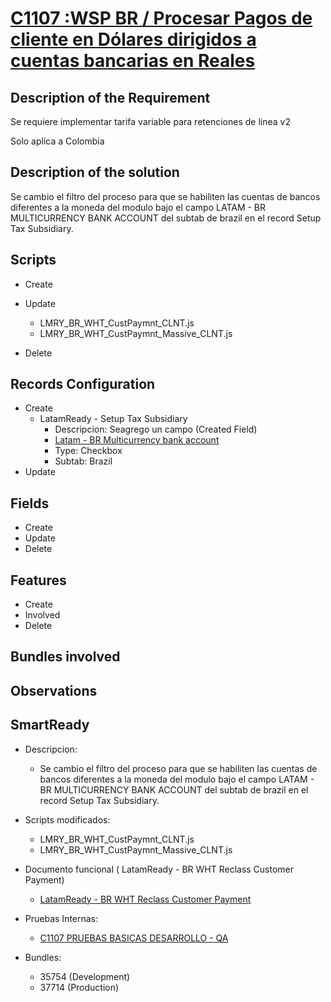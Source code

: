 # [C1107 :WSP BR  / Procesar Pagos de cliente en Dólares dirigidos a cuentas bancarias en Reales](https://docs.google.com/document/d/1_RuvzoCiXF_wKNivSAMn_rzyKUq2fCKlpAYeM4_ho4A/edit)


## Description of the Requirement

Se requiere implementar tarifa variable para retenciones de linea v2

Solo aplica a Colombia

## Description of the solution

Se cambio el filtro del proceso para que se habiliten las cuentas de bancos diferentes a la moneda del modulo bajo el campo LATAM - BR MULTICURRENCY BANK ACCOUNT  del subtab de brazil en el record Setup Tax Subsidiary.

## Scripts
+ Create

+ Update
    + LMRY_BR_WHT_CustPaymnt_CLNT.js
    + LMRY_BR_WHT_CustPaymnt_Massive_CLNT.js

+ Delete


## Records Configuration
+ Create
    + LatamReady - Setup Tax Subsidiary
        + Descripcion: Seagrego un campo (Created Field)
        + [Latam - BR Multicurrency bank account](https://tstdrv1774174.app.netsuite.com/app/common/custom/custreccustfield.nl?rectype=1337&e=T&id=45140)
        + Type: Checkbox
        + Subtab: Brazil
+ Update
    

## Fields
+ Create
+ Update 
+ Delete

## Features
+ Create
+ Involved
+ Delete

## Bundles involved


## Observations
 

## SmartReady

+ Descripcion:

    + Se cambio el filtro del proceso para que se habiliten las cuentas de bancos diferentes a la moneda del modulo bajo el campo LATAM - BR        MULTICURRENCY BANK ACCOUNT del subtab de brazil en el record Setup Tax Subsidiary.

+ Scripts modificados:

    + LMRY_BR_WHT_CustPaymnt_CLNT.js
    + LMRY_BR_WHT_CustPaymnt_Massive_CLNT.js

+ Documento funcional ( LatamReady - BR WHT Reclass Customer Payment)

    + [LatamReady - BR WHT Reclass  Customer Payment](https://docs.google.com/presentation/d/1r9W9agiJSgQsZ_jfhN7CcgqAn6mM1ORV6haLVLDJ7uE/edit#slide=id.g2e7b5d9cde0_0_8)

+ Pruebas Internas:

    + [C1107 PRUEBAS BASICAS DESARROLLO - QA](https://docs.google.com/spreadsheets/d/1bunbNINcbDdJJXmOaRak-ElvmUWKnODcgrQjJiDEbmQ/edit?gid=0#gid=0)
+ Bundles:

    + 35754 (Development)
    + 37714 (Production)























